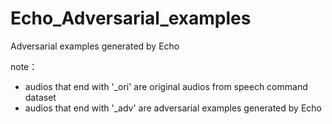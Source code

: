 # Echo_Adversarial_examples
Adversarial examples generated by Echo

note：

- audios that end with '_ori' are original audios from speech command dataset
- audios that end with '_adv' are adversarial examples generated by Echo